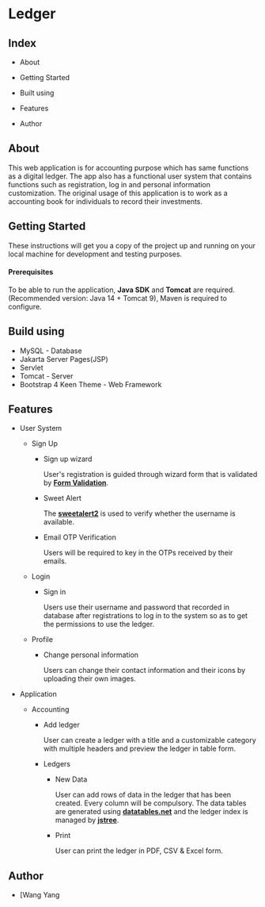 # Ledger

## Index

- About

- Getting Started
- Built using
- Features
- Author

## About

This web application is for accounting purpose which has same functions as a digital ledger. The app also has a functional user system that contains functions such as registration, log in and personal information customization. The original usage of this application is to work as a accounting book for individuals to record their investments.

## Getting Started

These instructions will get you a copy of the project up and running on your local machine for development and testing purposes.

#### Prerequisites

To be able to run the application, **Java SDK** and **Tomcat** are required.(Recommended version: Java 14 + Tomcat 9), Maven is required to configure.

## Build using

- MySQL - Database
- Jakarta Server Pages(JSP)
- Servlet
- Tomcat - Server
- Bootstrap 4 Keen Theme - Web Framework

## Features

- User System

  - Sign Up

    - Sign up wizard

      User's registration is guided through wizard form that is validated by **[Form Validation](https://formvalidation.io/)**.

    - Sweet Alert

       The **[sweetalert2](https://sweetalert2.github.io/)** is used to verify whether the username is available.

    - Email OTP Verification

      Users will be required to key in the OTPs received by their emails.

  - Login

    - Sign in

      Users use their username and password that recorded in database after registrations to log in to the system so as to get the permissions to use the ledger.

  - Profile

    - Change personal information

      Users can change their contact information and their icons by uploading their own images.

- Application

  - Accounting

    - Add ledger

      User can create a ledger with a title and a customizable category with multiple headers and preview the ledger in table form.

    - Ledgers

      - New Data

        User can add rows of data in the ledger that has been created. Every column will be compulsory. The data tables are generated using **[datatables.net](https://datatables.net/)** and the ledger index is managed by **[jstree](https://www.jstree.com/)**.

      - Print

        User can print the ledger in PDF, CSV & Excel form.

## Author

- [Wang Yang

